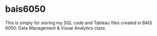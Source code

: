 # bais6050
This is simply for storing my SQL code and Tableau files created in BAIS 6050: Data Management &amp; Visual Analytics class.
